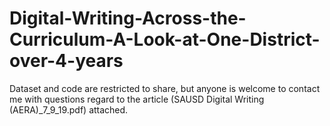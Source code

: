 # Digital-Writing-Across-the-Curriculum-A-Look-at-One-District-over-4-years

Dataset and code are restricted to share, but anyone is welcome to contact me with questions regard to the article (SAUSD Digital Writing (AERA)_7_9_19.pdf) attached.

